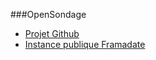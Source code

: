 ###OpenSondage

 * [Projet Github](https://github.com/leblanc-simon/OpenSondage)
 * [Instance publique Framadate](http://framadate.org/)

